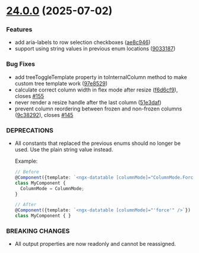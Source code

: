 # [24.0.0](https://github.com/siemens/ngx-datatable/compare/23.0.0...24.0.0) (2025-07-02)


### Features

* add aria-labels to row selection checkboxes ([ae8c946](https://github.com/siemens/ngx-datatable/commit/ae8c9467cda04a20642658aff8d1fa28c177bc18))
* support using string values in previous enum locations ([9033187](https://github.com/siemens/ngx-datatable/commit/9033187ddaa82d467ee5fbf069a1e14ba8273fb5))


### Bug Fixes

* add treeToggleTemplate property in toInternalColumn method to make custom tree template work ([97e8529](https://github.com/siemens/ngx-datatable/commit/97e8529dfd7118e624293891a6c716e9f1fce5ab))
* calculate correct column width in flex mode after resize ([f6d6cf9](https://github.com/siemens/ngx-datatable/commit/f6d6cf99d2e61684888813878561c5d6e5e5e30c)), closes [#155](https://github.com/siemens/ngx-datatable/issues/155)
* never render a resize handle after the last column ([51e3daf](https://github.com/siemens/ngx-datatable/commit/51e3daf4979bb6cc35344b4efd2b7a42665e98b4))
* prevent column reordering between frozen and non-frozen columns ([9c38292](https://github.com/siemens/ngx-datatable/commit/9c38292b0a8930af3c867ae1565fba4e9f57f78f)), closes [#145](https://github.com/siemens/ngx-datatable/issues/145)


### DEPRECATIONS

* All constants that replaced the previous enums should no longer be used. Use the plain string value instead.
  
  Example:
  ```ts
  // Before
  @Component({template: `<ngx-datatable [columnMode]="ColumnMode.Force" />`})
  class MyComponent {
    ColumnMode = ColumnMode;
  }
  
  // After
  @Component({template: `<ngx-datatable [columnMode]="'force'" />`})
  class MyComponent { }

### BREAKING CHANGES

* All output properties are now readonly and cannot be reassigned.
